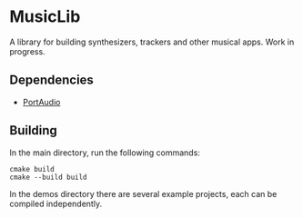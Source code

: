 # MusicLib

A library for building synthesizers, trackers and other musical apps. Work in progress.


## Dependencies

* [PortAudio](https://github.com/PortAudio/portaudio)

## Building

In the main directory, run the following commands:

    cmake build
    cmake --build build

In the demos directory there are several example projects, each can be compiled
independently.
